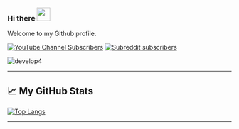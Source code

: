 ### Hi there <img src="https://raw.githubusercontent.com/MartinHeinz/MartinHeinz/master/wave.gif" width="30px">

Welcome to my Github profile.

[![YouTube Channel Subscribers](https://img.shields.io/youtube/channel/subscribers/UC8butISFwT-Wl7EV0hUK0BQ?label=Favorite%20YT%3A%20FreeCodeCamp&style=for-the-badge)](https://www.youtube.com/c/Freecodecamp/videos) [![Subreddit subscribers](https://img.shields.io/reddit/subreddit-subscribers/privacy?label=Favorite%20Sub%3A%20r%2FPrivacy&style=for-the-badge)](https://www.reddit.com/r/privacy/)

![develop4](https://user-images.githubusercontent.com/40812568/113970920-4db84300-9827-11eb-9aa1-a4ad58acf001.png)

--------

## &#x1f4c8; My GitHub Stats

[![Top Langs](https://github-readme-stats.vercel.app/api/top-langs/?username=mbtrs&hide=java&theme=white&layout=compact)](https://github.com/anuraghazra/github-readme-stats)

---------

<!--
**mbtrs/mbtrs** is a ✨ _special_ ✨ repository because its `README.md` (this file) appears on your GitHub profile.

Here are some ideas to get you started:

- 🔭 I’m currently working on ...
- 🌱 I’m currently learning ...
- 👯 I’m looking to collaborate on ...
- 🤔 I’m looking for help with ...
- 💬 Ask me about ...
- 📫 How to reach me: ...
- 😄 Pronouns: ...
- ⚡ Fun fact: ...
-->
